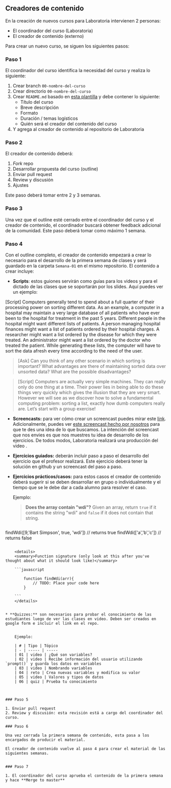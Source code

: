 ## Creadores de contenido

En la creación de nuevos cursos para Laboratoria intervienen 2 personas:

- El coordinador del curso (Laboratoria)
- El creador de contenido (externo)

Para crear un nuevo curso, se siguen los siguientes pasos:

### Paso 1

El coordinador del curso identifica la necesidad del curso y realiza lo siguiente:

1. Crear branch `00-nombre-del-curso`
2. Crear directorio `00-nombre-del-curso`
3. Crear `README.md` basado en [esta plantilla](#) y debe contener lo siguiente:
	* Título del curso
	* Breve descripción
	* Formato
	* Duración / temas logísticos 
	* Quién será el creador del contenido del curso
4. Y agrega al creador de contenido al repositorio de Laboratoria


### Paso 2

El creador de contenido deberá:

1. _Fork_ repo
2. Desarrollar propuesta del curso (outline) 
3. Enviar pull request
4. Review y discusión
5. Ajustes

Este paso deberá tomar entre 2 y 3 semanas. 


### Paso 3 

Una vez que el outline esté cerrado entre el coordinador del curso y el creador de contenido, el coordinador buscará obtener feedback adicional de la comunidad. Este paso deberá tomar como máximo 1 semana.


### Paso 4 

Con el outline completo, el creador de contenido empezará a crear lo necesario para el desarrollo de la primera semana de clases y será guardado en la carpeta `Semana-01` en el mismo repositorio. El contenido a crear incluye:

* **Scripts**: estos guiones servirán como guías para los videos y para el dictado de las clases que se soportarán por los slides. Aquí puedes ver un ejemplo:

>
[Script] Computers generally tend to spend about a full quarter of their processing power on sorting different data. As an example, a computer in a hospital may maintain a very large database of all patients who have ever been to the hospital for treatment in the past 5 years. Different people in the hospital might want different lists of patients. A person managing hospital finances might want a list of patients ordered by their hospital charges. A researcher might want a list ordered by the disease for which they were treated. An administrator might want a list ordered by the doctor who treated the patient. While generating these lists, the computer will have to sort the data afresh every time according to the need of the user.

> [Ask] Can you think of any other scenario in which sorting is important? What advantages are there of maintaining sorted data over unsorted data? What are the possible disadvantages?

>[Script] Computers are actually very simple machines. They can really only do one thing at a time. Their power lies in being able to do these things very quickly which gives the illusion that they are very smart. However we will see as we discover how to solve a fundamental computing problem: sorting a list, exactly how dumb computers really are. Let’s start with a group exercise!


* **Screencasts:** para ver cómo crear un screencast puedes mirar este [link](https://learn.onemonth.com/how-to-record-your-screen-and-make-a-video-tutorial-c6d37e78cf18). Adicionalmente, puedes ver [este screencast hecho por nosotros](https://laboratoria.wistia.com/medias/tstcuensp9) para que te des una idea de lo que buscamos. La intención del screencast que nos envies es que nos muestres tu idea de desarrollo de los ejercicios. De todos modos, Laboratoria realizará una producción del video . 

* **Ejercicios guiados:** deberán incluir paso a paso el desarrollo del ejercicio que el profesor realizará. Este ejercicio deberá tener la solución en github y un screencast del paso a paso.




* **Ejercicios prácticos/casos:** para estos casos el creador de contenido deberá sugerir si se deben desarrollar en grupo o individualmente y el tiempo que se le debe dar a cada alumno para resolver el caso.

	Ejemplo:

	>**Does the array contain "wdi"?**
	Given an array, return `true` if it contains the string "wdi" and `false` if it does not contain that string.

	```javascript
findWdi([9,'Bart Simpson', true, 'wdi']) // returns true
findWdi(['a','b','c']) // returns false
```

	<details>
	<summary>Function signature (only look at this after you've thought about what it should look like)</summary>
	
	```javascript
	
		function findWdi(arr){
			// TODO: Place your code here
		}
	
	```
	</details>


* **Quizzes:** son necesarios para probar el conocimiento de las estudiantes luego de ver las clases en video. Deben ser creados en google form e incluir el link en el repo.


	Ejemplo: 

	| # | Tipo | Tópico           
	| - | ----- | -----
	| 01 | video | ¿Qué son variables?
	| 02 | video | Recibe información del usuario utilizando `prompt()` y guarda los datos en variables
	| 03 | video | Nombrando variables
	| 04 | reto | Crea nuevas variables y modifica su valor
	| 05 | video | Valores y tipos de datos
	| 06 | quiz | Prueba tu conocimiento



### Paso 5 

1. Enviar pull request
2. Review y discusión: esta revisión está a cargo del coordinador del curso.

### Paso 6 

Una vez cerrada la primera semana de contenido, esta pasa a los encargados de producir el material.

El creador de contenido vuelve al paso 4 para crear el material de las siguientes semanas.


### Paso 7 

1. El coordinador del curso aprueba el contenido de la primera semana y hace **Merge to master**

